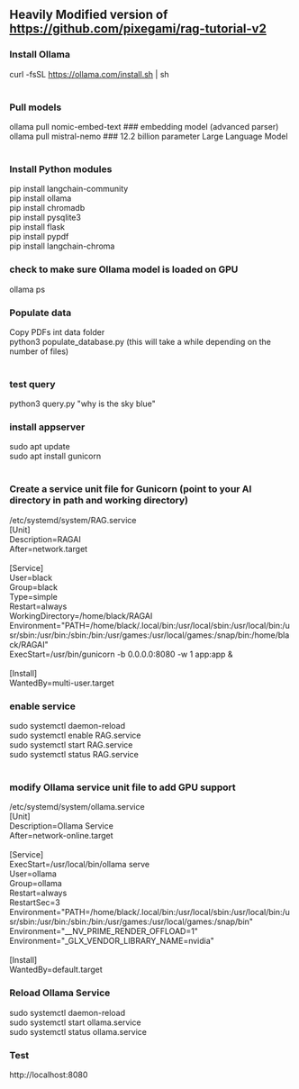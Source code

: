 

## Heavily Modified version of https://github.com/pixegami/rag-tutorial-v2 <BR>

### Install Ollama<BR>
curl -fsSL https://ollama.com/install.sh | sh<BR>
<BR>
### Pull models<BR>
ollama pull nomic-embed-text  ### embedding model (advanced parser)<BR>
ollama pull mistral-nemo      ### 12.2 billion parameter Large Language Model<BR>
<BR>
### Install Python modules<BR>
pip install langchain-community<BR>
pip install ollama<BR>
pip install chromadb<BR>
pip install pysqlite3 <BR>
pip install flask<BR>
pip install pypdf<BR>
pip install langchain-chroma<BR>

### check to make sure Ollama model is loaded on GPU<BR>
ollama ps<BR>

### Populate data<BR>
Copy PDFs int data folder<BR>
python3 populate_database.py (this will take a while depending on the number of files)<BR>
<BR>
### test query<BR>
python3 query.py "why is the sky blue"<BR>

### install appserver<BR>
sudo apt update<BR>
sudo apt install gunicorn<BR>
<BR>
### Create a service unit file for Gunicorn (point to your AI directory in path and working directory)<BR>
/etc/systemd/system/RAG.service<BR>
[Unit]<BR>
Description=RAGAI<BR>
After=network.target<BR>
<BR>
[Service]<BR>
User=black<BR>
Group=black<BR>
Type=simple<BR>
Restart=always<BR>
WorkingDirectory=/home/black/RAGAI<BR>
Environment="PATH=/home/black/.local/bin:/usr/local/sbin:/usr/local/bin:/usr/sbin:/usr/bin:/sbin:/bin:/usr/games:/usr/local/games:/snap/bin:/home/black/RAGAI"<BR>
ExecStart=/usr/bin/gunicorn -b 0.0.0.0:8080 -w 1 app:app &<BR>
<BR>
[Install]<BR>
WantedBy=multi-user.target<BR>

### enable service<BR>
sudo systemctl daemon-reload<BR>
sudo systemctl enable RAG.service<BR>
sudo systemctl start RAG.service<BR>
sudo systemctl status RAG.service<BR>
<BR>
### modify Ollama service unit file to add GPU support<BR>
/etc/systemd/system/ollama.service<BR>
[Unit]<BR>
Description=Ollama Service<BR>
After=network-online.target<BR>
<BR>
[Service]<BR>
ExecStart=/usr/local/bin/ollama serve<BR>
User=ollama<BR>
Group=ollama<BR>
Restart=always<BR>
RestartSec=3<BR>
Environment="PATH=/home/black/.local/bin:/usr/local/sbin:/usr/local/bin:/usr/sbin:/usr/bin:/sbin:/bin:/usr/games:/usr/local/games:/snap/bin"<BR>
Environment="__NV_PRIME_RENDER_OFFLOAD=1"<BR>
Environment="_GLX_VENDOR_LIBRARY_NAME=nvidia"<BR>
<BR>
[Install]<BR>
WantedBy=default.target<BR>

### Reload Ollama Service<BR>
sudo systemctl daemon-reload<BR>
sudo systemctl start ollama.service<BR>
sudo systemctl status ollama.service<BR>

### Test<BR>
http://localhost:8080<BR>

